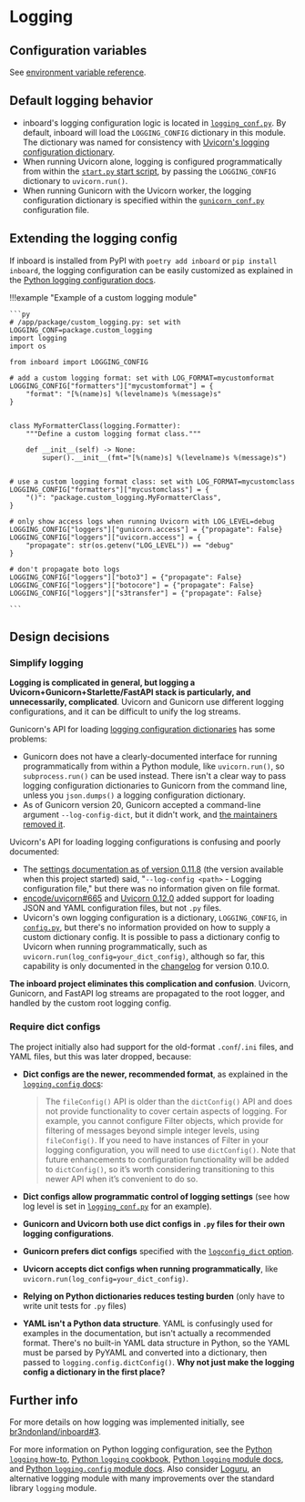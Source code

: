 # Logging

## Configuration variables

See [environment variable reference](environment.md).

## Default logging behavior

-   inboard's logging configuration logic is located in [`logging_conf.py`](https://github.com/br3ndonland/inboard/blob/HEAD/inboard/logging_conf.py). By default, inboard will load the `LOGGING_CONFIG` dictionary in this module. The dictionary was named for consistency with [Uvicorn's logging configuration dictionary](https://github.com/encode/uvicorn/blob/HEAD/uvicorn/config.py).
-   When running Uvicorn alone, logging is configured programmatically from within the [`start.py` start script](https://github.com/br3ndonland/inboard/blob/HEAD/inboard/start.py), by passing the `LOGGING_CONFIG` dictionary to `uvicorn.run()`.
-   When running Gunicorn with the Uvicorn worker, the logging configuration dictionary is specified within the [`gunicorn_conf.py`](https://github.com/br3ndonland/inboard/blob/HEAD/inboard/gunicorn_conf.py) configuration file.

## Extending the logging config

If inboard is installed from PyPI with `poetry add inboard` or `pip install inboard`, the logging configuration can be easily customized as explained in the [Python logging configuration docs](https://docs.python.org/3/library/logging.config.html).

<!-- prettier-ignore -->
!!!example "Example of a custom logging module"

    ```py
    # /app/package/custom_logging.py: set with LOGGING_CONF=package.custom_logging
    import logging
    import os

    from inboard import LOGGING_CONFIG

    # add a custom logging format: set with LOG_FORMAT=mycustomformat
    LOGGING_CONFIG["formatters"]["mycustomformat"] = {
        "format": "[%(name)s] %(levelname)s %(message)s"
    }


    class MyFormatterClass(logging.Formatter):
        """Define a custom logging format class."""

        def __init__(self) -> None:
            super().__init__(fmt="[%(name)s] %(levelname)s %(message)s")


    # use a custom logging format class: set with LOG_FORMAT=mycustomclass
    LOGGING_CONFIG["formatters"]["mycustomclass"] = {
        "()": "package.custom_logging.MyFormatterClass",
    }

    # only show access logs when running Uvicorn with LOG_LEVEL=debug
    LOGGING_CONFIG["loggers"]["gunicorn.access"] = {"propagate": False}
    LOGGING_CONFIG["loggers"]["uvicorn.access"] = {
        "propagate": str(os.getenv("LOG_LEVEL")) == "debug"
    }

    # don't propagate boto logs
    LOGGING_CONFIG["loggers"]["boto3"] = {"propagate": False}
    LOGGING_CONFIG["loggers"]["botocore"] = {"propagate": False}
    LOGGING_CONFIG["loggers"]["s3transfer"] = {"propagate": False}

    ```

## Design decisions

### Simplify logging

**Logging is complicated in general, but logging a Uvicorn+Gunicorn+Starlette/FastAPI stack is particularly, and unnecessarily, complicated**. Uvicorn and Gunicorn use different logging configurations, and it can be difficult to unify the log streams.

Gunicorn's API for loading [logging configuration dictionaries](https://docs.python.org/3/library/logging.config.html) has some problems:

-   Gunicorn does not have a clearly-documented interface for running programmatically from within a Python module, like `uvicorn.run()`, so `subprocess.run()` can be used instead. There isn't a clear way to pass logging configuration dictionaries to Gunicorn from the command line, unless you `json.dumps()` a logging configuration dictionary.
-   As of Gunicorn version 20, Gunicorn accepted a command-line argument `--log-config-dict`, but it didn't work, and [the maintainers removed it](https://github.com/benoitc/gunicorn/pull/2476).

Uvicorn's API for loading logging configurations is confusing and poorly documented:

-   The [settings documentation as of version 0.11.8](https://github.com/encode/uvicorn/blob/4597b90ffcfb99e44dae6c7d8cc05e1f368e0624/docs/settings.md) (the version available when this project started) said, "`--log-config <path>` - Logging configuration file," but there was no information given on file format.
-   [encode/uvicorn#665](https://github.com/encode/uvicorn/pull/665) and [Uvicorn 0.12.0](https://github.com/encode/uvicorn/releases/tag/0.12.0) added support for loading JSON and YAML configuration files, but not `.py` files.
-   Uvicorn's own logging configuration is a dictionary, `LOGGING_CONFIG`, in [`config.py`](https://github.com/encode/uvicorn/blob/HEAD/uvicorn/config.py), but there's no information provided on how to supply a custom dictionary config. It is possible to pass a dictionary config to Uvicorn when running programmatically, such as `uvicorn.run(log_config=your_dict_config)`, although so far, this capability is only documented in the [changelog](https://github.com/encode/uvicorn/blob/HEAD/CHANGELOG.md) for version 0.10.0.

**The inboard project eliminates this complication and confusion**. Uvicorn, Gunicorn, and FastAPI log streams are propagated to the root logger, and handled by the custom root logging config.

### Require dict configs

The project initially also had support for the old-format `.conf`/`.ini` files, and YAML files, but this was later dropped, because:

-   **Dict configs are the newer, recommended format**, as explained in the [`logging.config` docs](https://docs.python.org/3/library/logging.config.html):

    > The `fileConfig()` API is older than the `dictConfig()` API and does not provide functionality to cover certain aspects of logging. For example, you cannot configure Filter objects, which provide for filtering of messages beyond simple integer levels, using `fileConfig()`. If you need to have instances of Filter in your logging configuration, you will need to use `dictConfig()`. Note that future enhancements to configuration functionality will be added to `dictConfig()`, so it’s worth considering transitioning to this newer API when it’s convenient to do so.

-   **Dict configs allow programmatic control of logging settings** (see how log level is set in [`logging_conf.py`](https://github.com/br3ndonland/inboard/blob/HEAD/inboard/logging_conf.py) for an example).
-   **Gunicorn and Uvicorn both use dict configs in `.py` files for their own logging configurations**.
-   **Gunicorn prefers dict configs** specified with the [`logconfig_dict` option](https://docs.gunicorn.org/en/latest/settings.html#logconfig-dict).
-   **Uvicorn accepts dict configs when running programmatically**, like `uvicorn.run(log_config=your_dict_config)`.
-   **Relying on Python dictionaries reduces testing burden** (only have to write unit tests for `.py` files)
-   **YAML isn't a Python data structure**. YAML is confusingly used for examples in the documentation, but isn't actually a recommended format. There's no built-in YAML data structure in Python, so the YAML must be parsed by PyYAML and converted into a dictionary, then passed to `logging.config.dictConfig()`. **Why not just make the logging config a dictionary in the first place?**

## Further info

For more details on how logging was implemented initially, see [br3ndonland/inboard#3](https://github.com/br3ndonland/inboard/pull/3).

For more information on Python logging configuration, see the [Python `logging` how-to](https://docs.python.org/3/howto/logging.html), [Python `logging` cookbook](https://docs.python.org/3/howto/logging-cookbook.html), [Python `logging` module docs](https://docs.python.org/3/library/logging.html), and [Python `logging.config` module docs](https://docs.python.org/3/library/logging.config.html). Also consider [Loguru](https://loguru.readthedocs.io/en/stable/index.html), an alternative logging module with many improvements over the standard library `logging` module.
